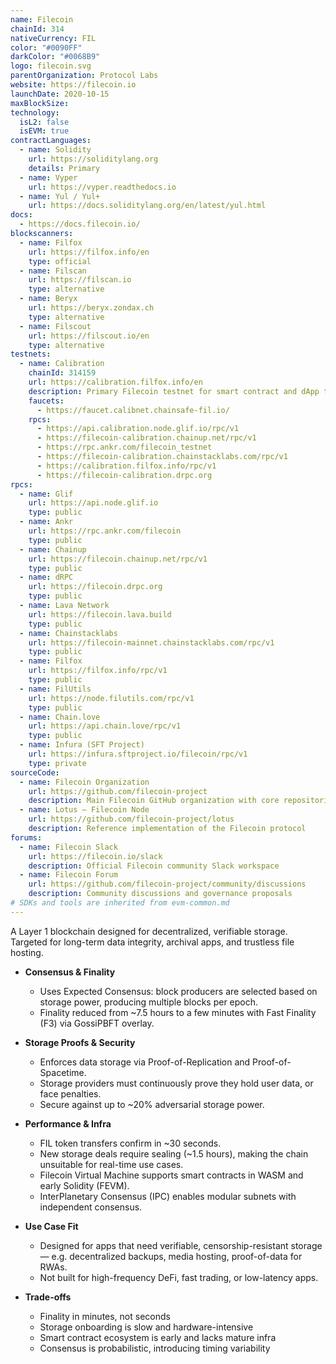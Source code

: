 ```yaml
---
name: Filecoin
chainId: 314
nativeCurrency: FIL
color: "#0090FF"
darkColor: "#0068B9"
logo: filecoin.svg
parentOrganization: Protocol Labs
website: https://filecoin.io
launchDate: 2020-10-15
maxBlockSize: 
technology:
  isL2: false
  isEVM: true
contractLanguages:
  - name: Solidity
    url: https://soliditylang.org
    details: Primary
  - name: Vyper
    url: https://vyper.readthedocs.io
  - name: Yul / Yul+
    url: https://docs.soliditylang.org/en/latest/yul.html
docs:
  - https://docs.filecoin.io/
blockscanners:
  - name: Filfox
    url: https://filfox.info/en
    type: official
  - name: Filscan
    url: https://filscan.io
    type: alternative
  - name: Beryx
    url: https://beryx.zondax.ch
    type: alternative
  - name: Filscout
    url: https://filscout.io/en
    type: alternative
testnets:
  - name: Calibration
    chainId: 314159
    url: https://calibration.filfox.info/en
    description: Primary Filecoin testnet for smart contract and dApp testing with real network conditions.
    faucets:
      - https://faucet.calibnet.chainsafe-fil.io/
    rpcs:
      - https://api.calibration.node.glif.io/rpc/v1
      - https://filecoin-calibration.chainup.net/rpc/v1
      - https://rpc.ankr.com/filecoin_testnet
      - https://filecoin-calibration.chainstacklabs.com/rpc/v1
      - https://calibration.filfox.info/rpc/v1
      - https://filecoin-calibration.drpc.org
rpcs:
  - name: Glif
    url: https://api.node.glif.io
    type: public
  - name: Ankr
    url: https://rpc.ankr.com/filecoin
    type: public
  - name: Chainup
    url: https://filecoin.chainup.net/rpc/v1
    type: public
  - name: dRPC
    url: https://filecoin.drpc.org
    type: public
  - name: Lava Network
    url: https://filecoin.lava.build
    type: public
  - name: Chainstacklabs
    url: https://filecoin-mainnet.chainstacklabs.com/rpc/v1
    type: public
  - name: Filfox
    url: https://filfox.info/rpc/v1
    type: public
  - name: FilUtils
    url: https://node.filutils.com/rpc/v1
    type: public
  - name: Chain.love
    url: https://api.chain.love/rpc/v1
    type: public
  - name: Infura (SFT Project)
    url: https://infura.sftproject.io/filecoin/rpc/v1
    type: private
sourceCode:
  - name: Filecoin Organization
    url: https://github.com/filecoin-project
    description: Main Filecoin GitHub organization with core repositories
  - name: Lotus — Filecoin Node
    url: https://github.com/filecoin-project/lotus
    description: Reference implementation of the Filecoin protocol
forums:
  - name: Filecoin Slack
    url: https://filecoin.io/slack
    description: Official Filecoin community Slack workspace
  - name: Filecoin Forum
    url: https://github.com/filecoin-project/community/discussions
    description: Community discussions and governance proposals
# SDKs and tools are inherited from evm-common.md
---
```


A Layer 1 blockchain designed for decentralized, verifiable storage. Targeted for long-term data integrity, archival apps, and trustless file hosting.

- **Consensus & Finality**  
  - Uses Expected Consensus: block producers are selected based on storage power, producing multiple blocks per epoch.  
  - Finality reduced from ~7.5 hours to a few minutes with Fast Finality (F3) via GossiPBFT overlay.  

- **Storage Proofs & Security**  
  - Enforces data storage via Proof-of-Replication and Proof-of-Spacetime.  
  - Storage providers must continuously prove they hold user data, or face penalties.  
  - Secure against up to ~20% adversarial storage power.  

- **Performance & Infra**  
  - FIL token transfers confirm in ~30 seconds.  
  - New storage deals require sealing (~1.5 hours), making the chain unsuitable for real-time use cases.  
  - Filecoin Virtual Machine supports smart contracts in WASM and early Solidity (FEVM).  
  - InterPlanetary Consensus (IPC) enables modular subnets with independent consensus.  

- **Use Case Fit**  
  - Designed for apps that need verifiable, censorship-resistant storage — e.g. decentralized backups, media hosting, proof-of-data for RWAs.  
  - Not built for high-frequency DeFi, fast trading, or low-latency apps.  

- **Trade-offs**  
  - Finality in minutes, not seconds  
  - Storage onboarding is slow and hardware-intensive  
  - Smart contract ecosystem is early and lacks mature infra  
  - Consensus is probabilistic, introducing timing variability  